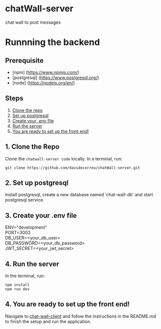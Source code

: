 # chatWall-server
chat wall to post messages

# Runnning the backend

## Prerequisite
- [npm] (https://www.npmjs.com/)
- [postgresql] (https://www.postgresql.org/)
- [node] (https://nodejs.org/en/)

## Steps
  1. [Clone the repo](#1-clone-the-repo)
  2. [Set up postgresql](#2-set-up-postgresql)
  3. [Create your .env file](#3-create-your-.env-file)
  4. [Run the server](#4-run-the-server)
  5. [You are ready to set up the front end!](#5-you-are-ready-to-set-up-the-front-end)

## 1. Clone the Repo

Clone the `chatwall-server code` locally. In a terminal, run:

  `git clone https://github.com/davidecorreu/chatWall-server.git`

## 2. Set up postgresql

Install postgresql, create a new database named 'chat-wall-db' and start postgresql service.

## 3. Create your .env file

ENV="development"  
PORT=3003  
DB_USER=<your_db_user>  
DB_PASSWORD=<your_db_password>  
JWT_SECRET=<your_jwt_secret>

## 4. Run the server

In the terminal, run:
```
npm install
npm run dev
```
## 4. You are ready to set up the front end!

Navigate to [chat-wall-client](https://github.com/davidecorreu/chatwall-client) and follow the instructions in the README.md to finish the setup and run the application.
